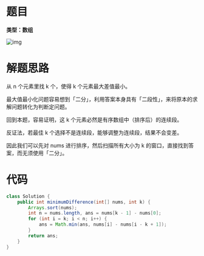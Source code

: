 # 题目

**类型：数组**

![img](https://cdn.nlark.com/yuque/0/2022/png/2941598/1644635606515-2609a898-453d-4ede-9b77-95e031a2c237.png)



# 解题思路

从 n 个元素里找 k 个，使得 k 个元素最大差值最小。



最大值最小化问题容易想到「二分」，利用答案本身具有「二段性」，来将原本的求解问题转化为判断定问题。



回到本题，容易证明，这 k 个元素必然是有序数组中（排序后）的连续段。

反证法，若最佳 k 个选择不是连续段，能够调整为连续段，结果不会变差。



因此我们可以先对 nums 进行排序，然后扫描所有大小为 k 的窗口，直接找到答案，而无须使用「二分」。







# 代码

```java
class Solution {
    public int minimumDifference(int[] nums, int k) {
        Arrays.sort(nums);
        int n = nums.length, ans = nums[k - 1] - nums[0];
        for (int i = k; i < n; i++) {
            ans = Math.min(ans, nums[i] - nums[i - k + 1]);
        }
        return ans;
    }
}
```